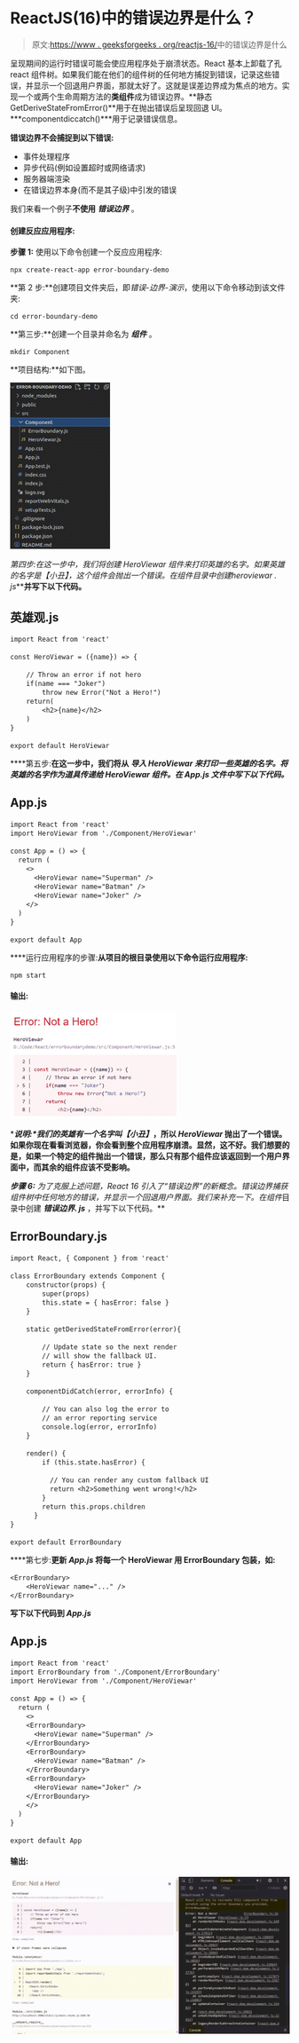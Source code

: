 # ReactJS(16)中的错误边界是什么？

> 原文:[https://www . geeksforgeeks . org/reactjs-16/](https://www.geeksforgeeks.org/what-are-error-boundaries-in-reactjs-16/)中的错误边界是什么

呈现期间的运行时错误可能会使应用程序处于崩溃状态。React 基本上卸载了孔 react 组件树。如果我们能在他们的组件树的任何地方捕捉到错误，记录这些错误，并显示一个回退用户界面，那就太好了。这就是误差边界成为焦点的地方。实现一个或两个生命周期方法的**类组件**成为错误边界。**静态 GetDeriveStateFromError()**用于在抛出错误后呈现回退 UI。***componentdiccatch()***用于记录错误信息。

**错误边界不会捕捉到以下错误:**

*   事件处理程序
*   异步代码(例如设置超时或网络请求)
*   服务器端渲染
*   在错误边界本身(而不是其子级)中引发的错误

我们来看一个例子**不使用** ***错误边界*** 。

#### 创建反应应用程序:

**步骤 1:** 使用以下命令创建一个反应应用程序:

```
npx create-react-app error-boundary-demo
```

**第 2 步:**创建项目文件夹后，即*错误-边界-演示*，使用以下命令移动到该文件夹:

```
cd error-boundary-demo
```

**第三步:**创建一个目录并命名为 ***组件*** 。

```
mkdir Component
```

**项目结构:**如下图。

![](img/e4980aa1b50d13c9fc25a348788d22fd.png)

**第四步:**在这一步中，我们将创建 *HeroViewar* 组件来打印英雄的名字。如果英雄的名字是*【小丑】*，这个组件会抛出一个错误。在*组件*目录中创建***heroviewar . js*****并写下以下代码。**

## **英雄观.js**

```
import React from 'react'

const HeroViewar = ({name}) => {

    // Throw an error if not hero
    if(name === "Joker")
        throw new Error("Not a Hero!")
    return(
        <h2>{name}</h2>
    )
}

export default HeroViewar
```

****第五步:**在这一步中，我们将从 ***导入 ***HeroViewar*** 来打印一些英雄的名字。将英雄的名字作为道具传递给 ***HeroViewar*** 组件。在 ***App.js*** 文件中写下以下代码。*****

## **App.js**

```
import React from 'react'
import HeroViewar from './Component/HeroViewar'

const App = () => {
  return (
    <>
      <HeroViewar name="Superman" />
      <HeroViewar name="Batman" />
      <HeroViewar name="Joker" />
    </>
  )
}

export default App
```

****运行应用程序的步骤:**从项目的根目录使用以下命令运行应用程序:**

```
npm start
```

#### **输出:**

**![](img/02f8e92e0c9738120c788e8ef181fefe.png)**

****说明:**我们的英雄有一个名字叫*【小丑】*，所以 *HeroViewar* 抛出了一个错误。如果你现在看看浏览器，你会看到整个应用程序崩溃。显然，这不好。我们想要的是，如果一个特定的组件抛出一个错误，那么只有那个组件应该返回到一个用户界面中，而其余的组件应该不受影响。**

****步骤 6:** 为了克服上述问题，React 16 引入了“错误边界”的新概念。错误边界捕获组件树中任何地方的错误，并显示一个回退用户界面。我们来补充一下。在*组件*目录中创建 ***错误边界. js*** ，并写下以下代码。**

## **ErrorBoundary.js**

```
import React, { Component } from 'react'

class ErrorBoundary extends Component {
    constructor(props) {
        super(props)
        this.state = { hasError: false }
    }

    static getDerivedStateFromError(error){

        // Update state so the next render
        // will show the fallback UI.
        return { hasError: true }
    }

    componentDidCatch(error, errorInfo) {

        // You can also log the error to
        // an error reporting service
        console.log(error, errorInfo)
    }

    render() {
        if (this.state.hasError) {

          // You can render any custom fallback UI
          return <h2>Something went wrong!</h2>
        }    
        return this.props.children 
      }
}

export default ErrorBoundary
```

****第七步:**更新 ***App.js*** 将每一个 **HeroViewar** 用 **ErrorBoundary** 包装，如:**

```
<ErrorBoundary>
    <HeroViewar name="..." />
</ErrorBoundary>
```

**写下以下代码到 ***App.js*****

## **App.js**

```
import React from 'react'
import ErrorBoundary from './Component/ErrorBoundary'
import HeroViewar from './Component/HeroViewar'

const App = () => {
  return (
    <>
    <ErrorBoundary>
      <HeroViewar name="Superman" />
    </ErrorBoundary>
    <ErrorBoundary>
      <HeroViewar name="Batman" />
    </ErrorBoundary>
    <ErrorBoundary>
      <HeroViewar name="Joker" />
    </ErrorBoundary>
    </>
  )
}

export default App
```

#### **输出:**

**![](img/f9527d9f502d824018d78b1b38de7b9a.png)**